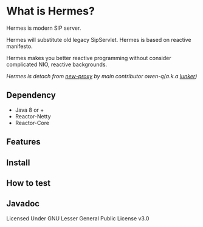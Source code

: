 # What is Hermes?
Hermes is modern SIP server.

Hermes will substitute old legacy SipServlet.
Hermes is based on reactive manifesto.

Hermes makes you better reactive programming without consider complicated NIO, reactive backgrounds.


*Hermes is detach from [new-proxy](https://github.com/lunker/new-proxy) by main contributor owen-q(a.k.a [lunker](https://github.com/lunker))*


## Dependency 
- Java 8 or + 
- Reactor-Netty
- Reactor-Core


## Features



## Install



## How to test




## Javadoc




Licensed Under GNU Lesser General Public License v3.0





